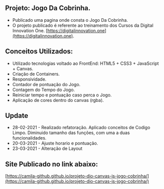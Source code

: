 ## Projeto: Jogo Da Cobrinha.

- Publicado uma pagina onde consta o Jogo Da Cobrinha.  
- O projeto publicado é referente ao treinamento dos Cursos da Digital Innovation One.
  [https://digitalinnovation.one](https://digitalinnovation.one).

## Conceitos Utilizados:

- Utilizado tecnologias voltado ao FrontEnd: HTML5 + CSS3 + JavaScript + Canvas. 
- Criação de Containers. 
- Responsividade. 
- Contador de pontuação do Jogo.  
- Contagem do Tempo do Jogo. 
- Reiniciar tempo e pontuação caso perca o Jogo. 
- Aplicação de cores dentro do canvas (rgba).

## Update 

- 28-02-2021 - Realizado refatoração. Aplicado conceitos de Codigo Limpo. Diminuido tamanho das funções, com uma a duas funcionalidades.
- 20-03-2021 - Ajuste horario e pontuação.
- 23-03-2021 - Alteração de Layout

## Site Publicado no link abaixo:

  [https://camila-github.github.io/projeto-dio-canvas-js-jogo-cobrinha/](https://camila-github.github.io/projeto-dio-canvas-js-jogo-cobrinha/)


